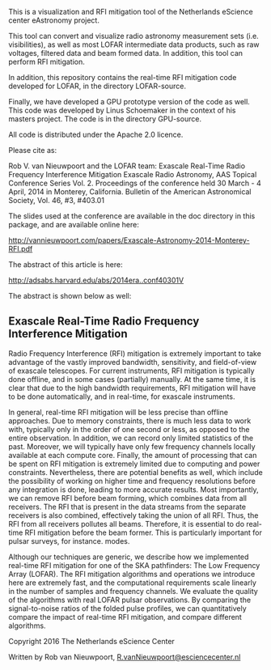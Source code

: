 This is a visualization and RFI mitigation tool of the Netherlands eScience center eAstronomy project.

This tool can convert and visualize radio astronomy measurement sets
(i.e. visibilities), as well as most LOFAR intermediate data products,
such as raw voltages, filtered data and beam formed data. In addition,
this tool can perform RFI mitigation.

In addition, this repository contains the real-time RFI mitigation code developed
for LOFAR, in the directory LOFAR-source.

Finally, we have developed a GPU prototype version of the code as well.
This code was developed by Linus Schoemaker in the context of his masters project.
The code is in the directory GPU-source.

All code is distributed under the Apache 2.0 licence.

Please cite as:

Rob V. van Nieuwpoort and the LOFAR team:
Exascale Real-Time Radio Frequency Interference Mitigation
Exascale Radio Astronomy, AAS Topical Conference Series
Vol. 2. Proceedings of the conference held 30 March - 4 April, 2014 in
Monterey, California. Bulletin of the American Astronomical Society,
Vol. 46, #3, #403.01

The slides used at the conference are available in the doc directory
in this package, and are available online here:

http://vannieuwpoort.com/papers/Exascale-Astronomy-2014-Monterey-RFI.pdf

The abstract of this article is here: 

http://adsabs.harvard.edu/abs/2014era..conf40301V

The abstract is shown below as well:



Exascale Real-Time Radio Frequency Interference Mitigation
----------------------------------------------------------

Radio Frequency Interference (RFI) mitigation is extremely important
to take advantage of the vastly improved bandwidth, sensitivity, and
field-of-view of exascale telescopes. For current instruments, RFI
mitigation is typically done offline, and in some cases (partially)
manually. At the same time, it is clear that due to the high bandwidth
requirements, RFI mitigation will have to be done automatically, and
in real-time, for exascale instruments. 

In general, real-time RFI
mitigation will be less precise than offline approaches. Due to memory
constraints, there is much less data to work with, typically only in
the order of one second or less, as opposed to the entire
observation. In addition, we can record only limited statistics of the
past. Moreover, we will typically have only few frequency channels
locally available at each compute core. Finally, the amount of
processing that can be spent on RFI mitigation is extremely limited
due to computing and power constraints. Nevertheless, there are
potential benefits as well, which include the possibility of working
on higher time and frequency resolutions before any integration is
done, leading to more accurate results. Most importantly, we can
remove RFI before beam forming, which combines data from all
receivers. The RFI that is present in the data streams from the
separate receivers is also combined, effectively taking the union of
all RFI. Thus, the RFI from all receivers pollutes all
beams. Therefore, it is essential to do real-time RFI mitigation
before the beam former. This is particularly important for pulsar
surveys, for instance. modes. 

Although our techniques are generic, we
describe how we implemented real-time RFI mitigation for one of the
SKA pathfinders: The Low Frequency Array (LOFAR). The RFI mitigation
algorithms and operations we introduce here are extremely fast, and
the computational requirements scale linearly in the number of samples
and frequency channels. We evaluate the quality of the algorithms with
real LOFAR pulsar observations. By comparing the signal-to-noise
ratios of the folded pulse profiles, we can quantitatively compare the
impact of real-time RFI mitigation, and compare different algorithms.


Copyright 2016 The Netherlands eScience Center

Written by Rob van Nieuwpoort, R.vanNieuwpoort@esciencecenter.nl
